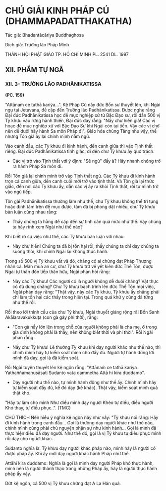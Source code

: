 # CHÚ GIẢI KINH PHÁP CÚ (DHAMMAPADATTHAKATHA)

Tác giả: Bhadantācāriya Buddhaghosa

Dịch giả: Trưởng lão Pháp Minh

THÀNH HỘI PHẬT GIÁO TP. HỒ CHÍ MINH
PL. 2541 DL. 1997

## XII. PHẨM TỰ NGÃ

### XII. 3- TRƯỞNG LÃO PADHĀNIKATISSA

**(PC. 159)**

"Attānaṁ ce tathā kariỳa...".
Kệ Pháp Cú nầy đức Bổn sư thuyết lên, khi Ngài ngụ tại Jetavana, đề cập đến Trưởng lão
Padhānikatissa. Được nghe rằng Đại đức Padhānikatissa học đề mục nghiệp xứ từ Bậc Đạo sư, rồi dẫn 500 vị Tỳ khưu vào rừng hành thiền, Đại đức dạy rằng: "Nầy chư hiền giả! Các vị hoạc đề mục nghiệp xứ với Bậc Đạo Sư khi Ngài còn tại tiền. Vậy các vị chớ nên dễ duôi hãy hành Sa môn Pháp đi". Giáo hóa chúng Tăng như vậy, thế nhưng Tôn giả ấy lại chính mình nằm ngủ.

Vào canh đầu, các Tỳ khưu đi kinh hành, đến canh giữa thì vào Tịnh thất riêng. Đại đức
Padhānikatissa tỉnh giấc, đi đến chư Tỳ khưu ấy quở trách:

- Các vị trở vào Tịnh thất với ý định: "Sẽ ngủ" đấy à? Hãy nhanh chóng trở ra hành Pháp Sa môn đi.

Rồi Tôn giả lại chính mình trở vào Tịnh thất ngủ. Các Tỳ khưu đi kinh hành trọn cả canh giữa, đến canh cuối mới trở vào tịnh thất. Và Tôn giả lại thức giấc, đến nơi các Tỳ khưu ấy, dẫn các vị ấy ra khỏi Tịnh thất, rồi tự mình trở vào ngủ tiếp.

Tôn gải Padhānikatissa thường làm như thế, chư Tỳ khưu không thể trì tụng hoặc định tâm trên đề mục được, tâm đã bị phóng dật nhiều, chư Tỳ khưu bàn luận cùng nhau rằng:

- Thầy chúng ta hằng đề cập đến sự tinh cần quá mức như thế. Vậy chúng ta hãy rĩnh xem Ngài như thế nào?

Khi biết rõ sự việc như thế, các Tỳ khưu bàn luận với nhau:

- Này chư hiền! Chúng ta đã bị tổn hại rồi, thầy chúng ta chỉ dạy chúng ta suông thôi, khi chính
  Ngài lại không thực hành.

Trong số 500 vị Tỳ khưu vất vã đó, chẳng có ai chứng đạt Pháp Thượng nhân cả.
Mãn mùa an cư, chư Tỳ khưu trở về yết kiến đức Thế Tôn, được Ngài tự thân đón tiếp thân hữu,
Ngài phán hỏi rằng:

- Này các Tỳ khưu! Các ngươi có là người không dễ đuôi chăng?
  Vật thực có đủ dùng chăng?
  Chư Tỳ khưu bạch trình lên đức Thế Tôn mọi việc, Ngài phán dạy rằng: "Thật vậy, này các Tỳ khưu, Tỳ khưu ấy chẳng phải chỉ làm tổn hại các thầy trong hiện tại. Trong quá khứ y cũng đã từng như thế rồi.

Rồi theo lời thỉnh cầu của chư Tỳ khưu, Ngài thuyết giảng rộng rãi Bổn Sanh Akālaravakukkuṭa (con gà gáy phi thời), rằng:

- "Con gà nầy lớn lên trong chỗ của người không phải là cha mẹ, ở trong gia đình không phải là thầy, nên không biết thời và phi thời". Rồi Ngài phán rằng:

- Nầy chư Tỳ khưu! Lẽ thường Tỳ khưu khi dạy người khác như thế nào, thì chính mình hãy tự kiểm soát mình cho đầy đủ. Người tự hành đúng lời mình đã dạy, gọi là đã kiểm soát.

Rồi Ngài tuyên thuyết lên kệ ngôn rằng: "Attānaṁ ce tathā kariỳa
Yathaññamanusāsati
Sudanto vata dammetha
Attā hi kira duddamo".

- Dạy người như thế nào, tự mình hành động như thế ấy. Chính mình hãy tự kiểm soát đầy đủ, kế đó dạy (kẻ khác). Thật vậy, kiểm soát mình quả thật khó.

"Hãy tự làm cho mình
Như điều mình dạy người
Khéo tự điều, điều người
Khó thay, tự điều phục..". (TMC)

CHÚ THÍCH
Nên hiểu ý nghĩa kệ ngôn nầy như vầy: "Tỳ khưu nói rằng: Hãy đi kinh hành trong canh đầu...
Gọi là thường dạy người khác như thế nào, chính mình cũng phải chú nguyện phận sự như kinh hành... Gọi là mình đã thực hiện điều đã dạy người. Như thế đó, gọi là vị Tỳ khưu tự điều phục mình rồi dạy cho người khác.

Sudanto nghĩa là: Tỳ khưu dạy người khác pháp nào, mình hãy là người có được pháp ấy. Khi ấy mới dạy người khác hành Pháp như thế.

Attāhi kira duddamo: Nghĩa là gọi là mình dạy người Pháp khó thực hành, mình nên là người thành thạo trong những Pháp ấy, hãy là người thực hành pháp ấy vậy.

Dứt kệ ngôn, cả 500 vị Tỳ khưu chứng đạt A La Hán quả.
